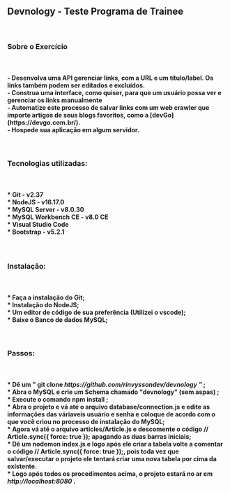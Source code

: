 <h2> Devnology - Teste Programa de Trainee </h2>
<br>
<h3> Sobre o Exercício</h3>
<br>
<h4>
- Desenvolva uma API gerenciar links, com a URL e um título/label. Os links também podem ser editados e excluídos.<br>
- Construa uma interface, como quiser, para que um usuário possa ver e gerenciar os links manualmente <br>
- Automatize este processo de salvar links com um web crawler que importe artigos de seus blogs favoritos, como a [devGo](https://devgo.com.br/). <br>
- Hospede sua aplicação em algum servidor.<br>
</h4>
<br>
<h3> Tecnologias utilizadas: </h3>
<br>
<h4>
* Git - v2.37 <br>
* NodeJS - v16.17.0 <br>
* MySQL Server - v8.0.30 <br>
* MySQL Workbench CE - v8.0 CE <br>
* Visual Studio Code <br>
* Bootstrap - v5.2.1

<h4>
<br>
<h3> Instalação: </h3>
<br>
<h4>
* Faça a instalação do Git; <br>
* Instalação do NodeJS; <br>
* Um editor de código de sua preferência (Utilizei o vscode); <br>
* Baixe o Banco de dados <strong>MySQL</strong>; <br>
</h4>
<br>
<h3> Passos: </h3>
<br>
<h4>
* Dê um <strong> " git clone <em>https://github.com/rinvyssondev/devnology "</em> </strong>; <br>
* Abra o MySQL e crie um Schema chamado  <strong>"devnology" (sem aspas) </strong> ; <br>
* Execute o comando  <strong>npm install</strong> ; <br>
* Abra o projeto e vá até o arquivo <strong>database/connection.js</strong> e edite as informações das váriaveis <strong>usuário</strong> e <strong>senha</strong> e coloque de acordo com o que você criou no processo de instalação do MySQL; <br>
* Agora vá até o arquivo <strong>articles/Article.js</strong> e descomente o código <strong>// Article.sync({ force: true });</strong> apagando as duas barras iniciais; <br>
* Dê um <strong>nodemon index.js</strong> e logo após ele criar a tabela volte a comentar o código <strong>// Article.sync({ force: true });</strong>, pois toda vez que salvar/executar o projeto ele tentará criar uma nova tabela por cima da existente. <br>
* Logo após todos os procedimentos acima, o projeto estará no ar em <em>http://localhost:8080</em> .
</h4>
